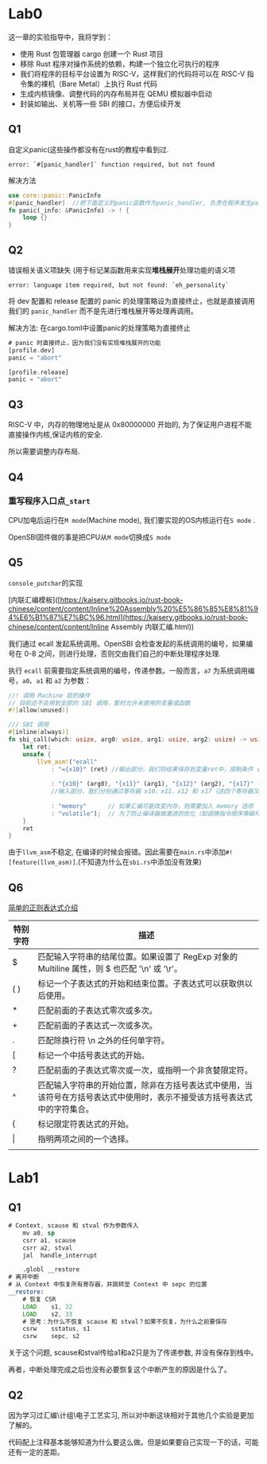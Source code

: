 # Lab0

这一章的实验指导中，我将学到：

- 使用 Rust 包管理器 cargo 创建一个 Rust 项目
- 移除 Rust 程序对操作系统的依赖，构建一个独立化可执行的程序
- 我们将程序的目标平台设置为 RISC-V，这样我们的代码将可以在 RISC-V 指令集的裸机（Bare Metal）上执行 Rust 代码
- 生成内核镜像、调整代码的内存布局并在 QEMU 模拟器中启动
- 封装如输出、关机等一些 SBI 的接口，方便后续开发

## Q1

自定义panic(这些操作都没有在rust的教程中看到过.

```
error: `#[panic_handler]` function required, but not found
```

解决方法

```rust
use core::panic::PanicInfo
#[panic_handler]  //把下面定义的panic函数作为panic_handler, 负责在程序发生panic时调用
fn panic(_info: &PanicInfo) -> ! {
    loop {}
}
```

## Q2

错误相关语义项缺失 (用于标记某函数用来实现**堆栈展开**处理功能的语义项

```
error: language item required, but not found: `eh_personality`
```

将 dev 配置和 release 配置的 panic 的处理策略设为直接终止，也就是直接调用我们的 `panic_handler` 而不是先进行堆栈展开等处理再调用。

解决方法: 在cargo.toml中设置panic的处理策略为直接终止

```rust
# panic 时直接终止，因为我们没有实现堆栈展开的功能
[profile.dev]
panic = "abort"

[profile.release]
panic = "abort"
```



## Q3

RISC-V 中，内存的物理地址是从 0x80000000 开始的, 为了保证用户进程不能直接操作内核,保证内核的安全.

所以需要调整内存布局.



## Q4

### 重写程序入口点`_start`

CPU加电后运行在`M mode`(Machine mode), 我们要实现的OS内核运行在`S mode` .

OpenSBI固件做的事是把CPU从`M mode`切换成`S mode` 





## Q5

`console_putchar`的实现

[内联汇编模板]([https://kaisery.gitbooks.io/rust-book-chinese/content/content/Inline%20Assembly%20%E5%86%85%E8%81%94%E6%B1%87%E7%BC%96.html](https://kaisery.gitbooks.io/rust-book-chinese/content/content/Inline Assembly 内联汇编.html))

我们通过 ecall 发起系统调用。OpenSBI 会检查发起的系统调用的编号，如果编号在 0-8 之间，则进行处理，否则交由我们自己的中断处理程序处理.

执行 `ecall` 前需要指定系统调用的编号，传递参数。一般而言，`a7` 为系统调用编号，`a0`、`a1` 和 `a2` 为参数：

```rust
//! 调用 Machine 层的操作
// 目前还不会用到全部的 SBI 调用，暂时允许未使用的变量或函数
#![allow(unused)]

/// SBI 调用
#[inline(always)]
fn sbi_call(which: usize, arg0: usize, arg1: usize, arg2: usize) -> usize {
    let ret;
    unsafe {
        llvm_asm!("ecall"
            : "={x10}" (ret) //输出部分，我们将结果保存到变量ret中，限制条件 {x10} 告诉编译器使用寄存器 x10（即 a0 寄存器），前面的 = 表明汇编代码会修改该寄存器并作为最后的返回值。
            
            : "{x10}" (arg0), "{x11}" (arg1), "{x12}" (arg2), "{x17}" (which)
            //输入部分，我们分别通过寄存器 x10、x11、x12 和 x17（这四个寄存器又名 a0、a1、a2 和 a7） 传入参数 arg0、arg1、arg2 和 which ，其中前三个参数分别代表接口可能所需的三个输入参数，最后一个 which 用来区分我们调用的是哪个接口（SBI Extension ID）。这里之所以提供三个输入参数是为了将所有接口囊括进去，对于某些接口有的输入参数是冗余的，比如 sbi_console_putchar 由于只需一个输入参数，它就只关心寄存器 a0 的值。
            
            : "memory"      // 如果汇编可能改变内存，则需要加入 memory 选项
            : "volatile");  // 为了防止编译器做激进的优化（如调换指令顺序等破坏 SBI 调用行为的优化）
    }
    ret
}
```

由于`llvm_asm`不稳定, 在编译的时候会报错。因此需要在`main.rs`中添加`#![feature(llvm_asm)]`.(不知道为什么在`sbi.rs`中添加没有效果)





## Q6

[简单的正则表达式介绍](https://www.runoob.com/regexp/regexp-syntax.html)

| 特别字符 | 描述                                                         |
| -------- | ------------------------------------------------------------ |
| $        | 匹配输入字符串的结尾位置。如果设置了 RegExp 对象的 Multiline 属性，则 \$ 也匹配 '\n' 或 '\r'。 |
| ( )      | 标记一个子表达式的开始和结束位置。子表达式可以获取供以后使用。 |
| *        | 匹配前面的子表达式零次或多次。                               |
| +        | 匹配前面的子表达式一次或多次。                               |
| .        | 匹配除换行符 \n 之外的任何单字符。                           |
| [        | 标记一个中括号表达式的开始。                                 |
| ?        | 匹配前面的子表达式零次或一次，或指明一个非贪婪限定符。       |
| ^        | 匹配输入字符串的开始位置，除非在方括号表达式中使用，当该符号在方括号表达式中使用时，表示不接受该方括号表达式中的字符集合。 |
| {        | 标记限定符表达式的开始。                                     |
| \|       | 指明两项之间的一个选择。                                     |
|          |                                                              |





# Lab1

## Q1

```asm
# Context, scause 和 stval 作为参数传入
    mv a0, sp
    csrr a1, scause
    csrr a2, stval
    jal  handle_interrupt

    .globl __restore
# 离开中断
# 从 Context 中恢复所有寄存器，并跳转至 Context 中 sepc 的位置
__restore:
    # 恢复 CSR
    LOAD    s1, 32
    LOAD    s2, 33
    # 思考：为什么不恢复 scause 和 stval？如果不恢复，为什么之前要保存
    csrw    sstatus, s1
    csrw    sepc, s2
```

关于这个问题, scause和stval传给a1和a2只是为了传递参数, 并没有保存到栈中。

再者，中断处理完成之后也没有必要恢复这个中断产生的原因是什么了。





## Q2

因为学习过汇编\计组\电子工艺实习, 所以对中断这块相对于其他几个实验是更加了解的。

代码配上注释基本能够知道为什么要这么做。但是如果要自己实现一下的话，可能还有一定的差距。




